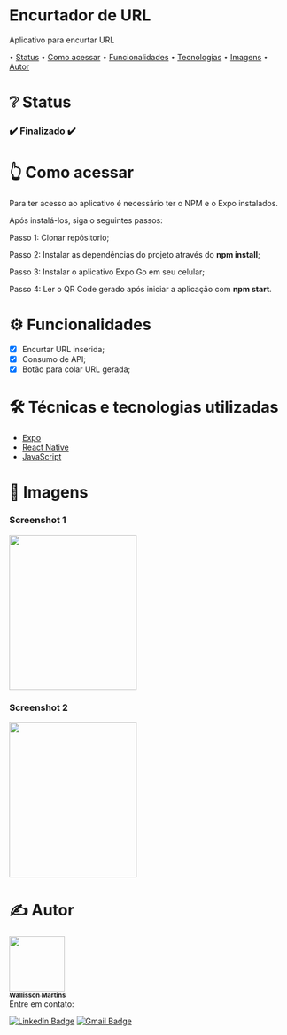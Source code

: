 <h1 align="left">Encurtador de URL</h1>
<p align="left">Aplicativo para encurtar URL</p>

<p align="left"> •
 <a href="#status">Status</a> •
 <a href="#acessar">Como acessar</a> •
 <a href="#funcionalidades">Funcionalidades</a> • 
 <a href="#tecnologias">Tecnologias</a> •
 <a href="#imgs">Imagens</a> •
 <a href="#autor">Autor</a>
</p>

<h1 align="left" id="status">❔ Status</h1>

<h3 align="left"> 
  ✔️ Finalizado ✔️
</h3>

<h1 align="left" id="acessar">👆 Como acessar</h1>

Para ter acesso ao aplicativo é necessário ter o NPM e o Expo instalados.

Após instalá-los, siga o seguintes passos:

Passo 1: Clonar repósitorio;

Passo 2: Instalar as dependências do projeto através do <strong>npm install</strong>;

Passo 3: Instalar o aplicativo Expo Go em seu celular;

Passo 4: Ler o QR Code gerado após iniciar a aplicação com <strong>npm start</strong>.

<h1 align="left" id="funcionalidades">⚙️ Funcionalidades</h1>

- [x] Encurtar URL inserida;
- [x] Consumo de API;
- [x] Botão para colar URL gerada;

<h1 align="left" id="tecnologias">🛠️ Técnicas e tecnologias utilizadas</h1>

- [Expo](https://docs.expo.dev/)
- [React Native](https://reactnative.dev/docs/getting-started)
- [JavaScript](https://developer.mozilla.org/pt-BR/docs/Web/JavaScript)

<h1 align="left" id="imgs">📸 Imagens</h1>

<h3 align="left">Screenshot 1</h3>
<img src="https://user-images.githubusercontent.com/93344198/149839957-aa2ebdd7-af69-4287-b5c5-9c2df5b6fb61.jpeg" width="230" height="280" />
<h3 align="left">Screenshot 2</h3>
<img src="https://user-images.githubusercontent.com/93344198/149840021-b9a64ddd-08d8-4172-b433-99fbf738e528.jpeg" width="230" height="280" />

<h1 align="left" id="autor">✍️ Autor</h1>
<a href="https://github.com/wallissonmart">
 <img src="https://avatars.githubusercontent.com/u/93344198?s=400&u=efc1c28e0cfb7b7e29bdf3ac50a79d0ddcf8b467&v=4" width="100px;" alt=""/>
 <br/>
 <sub><b>Wallisson Martins</b></sub></a>
<br/>
Entre em contato:
 
[![Linkedin Badge](https://img.shields.io/badge/-Wallisson-blue?style=flat-square&logo=Linkedin&logoColor=white&link=https://www.linkedin.com/in/wallisson-martins-/)](https://www.linkedin.com/in/wallisson-martins-/) 
[![Gmail Badge](https://img.shields.io/badge/-wallissonmartins37@gmail.com-c14438?style=flat-square&logo=Gmail&logoColor=white&link=mailto:wallissonmartins37@gmail.com)](mailto:wallissonmartins37@gmail.com)

